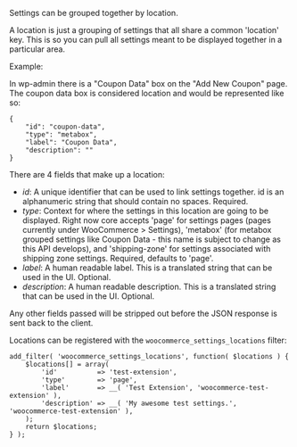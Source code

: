 Settings can be grouped together by location.

A location is just a grouping of settings that all share a common 'location' key.
This is so you can pull all settings meant to be displayed together in a particular area.

Example:

In wp-admin there is a "Coupon Data" box on the "Add New Coupon" page.
The coupon data box is considered location and would be represented like so:

	{
		"id": "coupon-data",
		"type": "metabox",
		"label": "Coupon Data",
		"description": ""
	}


There are 4 fields that make up a location:

* _id_: A unique identifier that can be used to link settings together. id is an alphanumeric string that should contain no spaces. Required.
* _type_: Context for where the settings in this location are going to be displayed. Right now core accepts 'page' for settings pages (pages currently under WooCommerce > Settings), 'metabox' (for metabox grouped settings like Coupon Data - this name is subject to change as this API develops), and 'shipping-zone' for settings associated with shipping zone settings. Required, defaults to 'page'.
* _label_: A human readable label. This is a translated string that can be used in the UI. Optional.
* _description_: A human readable description. This is a translated string that can be used in the UI. Optional.

Any other fields passed will be stripped out before the JSON response is sent back to the client.

Locations can be registered with the `woocommerce_settings_locations` filter:

	add_filter( 'woocommerce_settings_locations', function( $locations ) {
		$locations[] = array(
			'id'          => 'test-extension',
			'type'        => 'page',
			'label'       => __( 'Test Extension', 'woocommerce-test-extension' ),
			'description' => __( 'My awesome test settings.', 'woocommerce-test-extension' ),
		);
		return $locations;
	} );
